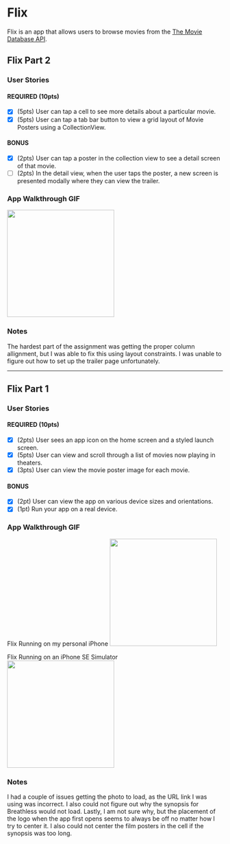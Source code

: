 # Flix

Flix is an app that allows users to browse movies from the [The Movie Database API](http://docs.themoviedb.apiary.io/#).


## Flix Part 2

### User Stories

#### REQUIRED (10pts)
- [x] (5pts) User can tap a cell to see more details about a particular movie.
- [x] (5pts) User can tap a tab bar button to view a grid layout of Movie Posters using a CollectionView.

#### BONUS
- [x] (2pts) User can tap a poster in the collection view to see a detail screen of that movie.
- [ ] (2pts) In the detail view, when the user taps the poster, a new screen is presented modally where they can view the trailer.

### App Walkthrough GIF
<img src="https://im3.ezgif.com/tmp/ezgif-3-67fd0b7ef891.gif" width=250><br>

### Notes
The hardest part of the assignment was getting the proper column allignment, but I was able to fix this using layout constraints. I was unable to figure out how to set up the trailer page unfortunately.

---

## Flix Part 1

### User Stories

#### REQUIRED (10pts)
- [x] (2pts) User sees an app icon on the home screen and a styled launch screen.
- [x] (5pts) User can view and scroll through a list of movies now playing in theaters.
- [x] (3pts) User can view the movie poster image for each movie.

#### BONUS
- [x] (2pt) User can view the app on various device sizes and orientations.
- [x] (1pt) Run your app on a real device.

### App Walkthrough GIF
Flix Running on my personal iPhone
<img src="https://imgur.com/a/vWVsHIQ" width=250>

Flix Running on an iPhone SE Simulator
<img src="https://imgur.com/a/RvjZgLj" width=250>

### Notes
I had a couple of issues getting the photo to load, as the URL link I was using was incorrect. I also could not figure out why the synopsis for Breathless would not load. Lastly, I am not sure why, but the placement of the logo when the app first opens seems to always be off no matter how I try to center it. I also could not center the film posters in the cell if the synopsis was too long. 
